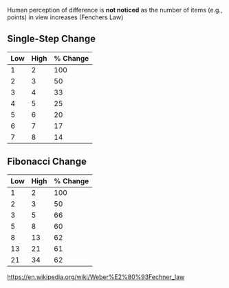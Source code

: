 Human perception of difference is **not noticed** as the number of items (e.g., points) in view increases (Fenchers Law)

## Single-Step Change
|Low|High|% Change|
|---|----|--------|
|1|2|100|
|2|3|50|
|3|4|33|
|4|5|25|
|5|6|20|
|6|7|17|
|7|8|14|


## Fibonacci Change

|Low|High|% Change|
|---|----|--------|
|1|2|100|
|2|3|50|
|3|5|66|
|5|8|60|
|8|13|62|
|13|21|61|
|21|34|62|

https://en.wikipedia.org/wiki/Weber%E2%80%93Fechner_law
